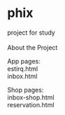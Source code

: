 # phix
project for study<br>
<br>
About the Project<br>

App pages:
<br>
  estirq.html<br>
  inbox.html<br>

Shop pages:
<br>
  inbox-shop.html<br>
  reservation.html<br>

